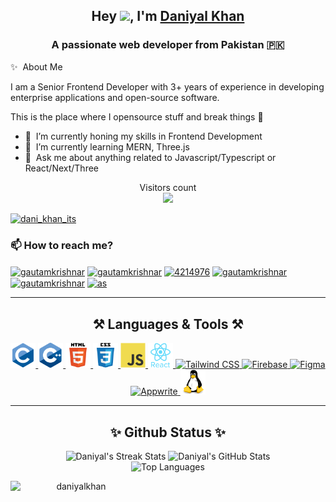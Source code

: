 <h2 align="center">Hey <img src="https://media.giphy.com/media/hvRJCLFzcasrR4ia7z/giphy.gif" width="30px">, I'm <a href="https://shwetang.netlify.app/">Daniyal Khan</a></h2>

<h3 align="center">A passionate web developer from Pakistan 🇵🇰</h3>
✨&nbsp; About Me

I am a Senior Frontend Developer with 3+ years of experience in developing enterprise applications and open-source software.

This is the place where I opensource stuff and break things :rofl: <br />
- 🌟 &nbsp;I’m currently honing my skills in Frontend Development
- 🌱 &nbsp;I’m currently learning MERN, Three.js
- 💬 &nbsp;Ask me about anything related to Javascript/Typescript or React/Next/Three
 

 <p align="center"> 
  Visitors count<br>
  <img src="https://profile-counter.glitch.me/daniits/count.svg" />
</p>


<p align="left"> <a href="https://twitter.com/dani_khan_its" target="blank"><img src="https://img.shields.io/twitter/follow/dani_khan_its?logo=twitter&style=for-the-badge" alt="dani_khan_its" /></a> </p>

### 📫 How to reach me?

<p align="left">
<a href="https://www.linkedin.com/in/daniyalkhanengr/" target="blank"><img align="center" src="https://raw.githubusercontent.com/rahuldkjain/github-profile-readme-generator/master/src/images/icons/Social/linked-in-alt.svg" alt="gautamkrishnar" height="30" width="40" /></a>
<a href="https://twitter.com/gautamkrishnar" target="blank"><img align="center" src="https://raw.githubusercontent.com/rahuldkjain/github-profile-readme-generator/master/src/images/icons/Social/twitter.svg" alt="gautamkrishnar" height="30" width="40" /></a>
<a href="https://stackoverflow.com/users/16118926/daniyal-khan" target="blank"><img align="center" src="https://raw.githubusercontent.com/rahuldkjain/github-profile-readme-generator/master/src/images/icons/Social/stack-overflow.svg" alt="4214976" height="30" width="40" /></a>
<a href="https://instagram.com/gautamkrishnar" target="blank"><img align="center" src="https://raw.githubusercontent.com/rahuldkjain/github-profile-readme-generator/master/src/images/icons/Social/instagram.svg" alt="gautamkrishnar" height="30" width="40" /></a>
<a href="https://instagram.com/gautamkrishnar" target="blank"><img align="center" src="https://raw.githubusercontent.com/rahuldkjain/github-profile-readme-generator/master/src/images/icons/Social/leet-code.svg" alt="gautamkrishnar" height="30" width="40" /></a>
<a href="https://discord.gg/as" target="blank"><img align="center" src="https://raw.githubusercontent.com/rahuldkjain/github-profile-readme-generator/master/src/images/icons/Social/discord.svg" alt="as" height="30" width="40" /></a>


<hr/>
<h2 align="center">⚒️ Languages & Tools ⚒️</h2>
<div align="center">
  <a href="https://www.cprogramming.com/" target="_blank" rel="noreferrer"> 
    <img src="https://raw.githubusercontent.com/devicons/devicon/master/icons/c/c-original.svg" alt="C" width="40" height="40"/> 
  </a> 
  <a href="https://www.w3schools.com/cpp/" target="_blank" rel="noreferrer"> 
    <img src="https://raw.githubusercontent.com/devicons/devicon/master/icons/cplusplus/cplusplus-original.svg" alt="C++" width="40" height="40"/> 
  </a> 
  <a href="https://www.w3.org/html/" target="_blank" rel="noreferrer"> 
    <img src="https://raw.githubusercontent.com/devicons/devicon/master/icons/html5/html5-original-wordmark.svg" alt="HTML5" width="40" height="40"/> 
  </a> 
  <a href="https://www.w3schools.com/css/" target="_blank" rel="noreferrer"> 
    <img src="https://raw.githubusercontent.com/devicons/devicon/master/icons/css3/css3-original-wordmark.svg" alt="CSS3" width="40" height="40"/> 
  </a>
  <a href="https://developer.mozilla.org/en-US/docs/Web/JavaScript" target="_blank" rel="noreferrer"> 
    <img src="https://raw.githubusercontent.com/devicons/devicon/master/icons/javascript/javascript-original.svg" alt="JavaScript" width="40" height="40"/>
  </a> 
  <a href="https://reactjs.org/" target="_blank" rel="noreferrer"> 
    <img src="https://raw.githubusercontent.com/devicons/devicon/master/icons/react/react-original-wordmark.svg" alt="React" width="40" height="40"/> 
  </a>
  <a href="https://tailwindcss.com/" target="_blank" rel="noreferrer"> 
    <img src="https://www.vectorlogo.zone/logos/tailwindcss/tailwindcss-icon.svg" alt="Tailwind CSS" width="40" height="40"/> 
  </a> 
  <a href="https://firebase.google.com/" target="_blank" rel="noreferrer"> 
    <img src="https://www.vectorlogo.zone/logos/firebase/firebase-icon.svg" alt="Firebase" width="40" height="40"/> 
  </a> 
  <a href="https://www.figma.com/" target="_blank" rel="noreferrer"> 
    <img src="https://www.vectorlogo.zone/logos/figma/figma-icon.svg" alt="Figma" width="40" height="40"/> 
  </a> 
  <a href="https://appwrite.io" target="_blank" rel="noreferrer"> 
    <img src="https://www.vectorlogo.zone/logos/appwriteio/appwriteio-icon.svg" alt="Appwrite" width="40" height="40"/> 
  </a> 
  <a href="https://www.linux.org/" target="_blank" rel="noreferrer"> 
    <img src="https://raw.githubusercontent.com/devicons/devicon/master/icons/linux/linux-original.svg" alt="Linux" width="40" height="40"/> 
  </a>
</div>
<hr/>

<h2 align="center">✨ Github Status ✨</h2>
<div align="center">

  <img width=390 src="https://github-readme-streak-stats.herokuapp.com/?user=daniits&theme=react&border_radius=10" alt="Daniyal's Streak Stats"/>
  <img width=390 src="https://github-readme-stats.vercel.app/api?username=daniits&show_icons=true&theme=react&border_radius=10" alt="Daniyal's GitHub Stats"/>
  <br/>
  <img width=325 src="https://github-readme-stats.vercel.app/api/top-langs/?username=daniits&hide=HTML&langs_count=8&layout=compact&theme=react&border_radius=10" alt="Top Languages"/>
</div>

<p align="center"><a href="https://www.buymeacoffee.com/daniyalkhan"> <img align="left" src="https://cdn.buymeacoffee.com/buttons/v2/default-yellow.png" height="50" width="210" alt="daniyalkhan" /></a></p><br><br>
